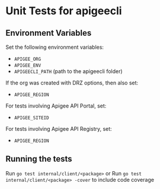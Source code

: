 # Unit Tests for apigeecli

## Environment Variables

Set the following environment variables:

* `APIGEE_ORG`
* `APIGEE_ENV`
* `APIGEECLI_PATH` (path to the apigeecli folder)

If the org was created with DRZ options, then also set:

* `APIGEE_REGION`

For tests involving Apigee API Portal, set:

* `APIGEE_SITEID`

For tests involving Apigee API Registry, set:

* `APIGEE_REGION`

## Running the tests

Run `go test internal/client/<package>` or Run `go test internal/client/<package> -cover` to include code coverage
